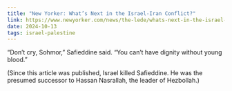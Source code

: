 ```yaml
---
title: "New Yorker: What’s Next in the Israel-Iran Conflict?"
link: https://www.newyorker.com/news/the-lede/whats-next-in-the-israel-iran-conflict
date: 2024-10-13
tags: israel-palestine
---
```


“Don’t cry, Sohmor,” Safieddine said. “You can’t have dignity without young blood.”

(Since this article was published, Israel killed Safieddine. He was the presumed successor to Hassan Nasrallah, the leader of Hezbollah.)
